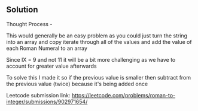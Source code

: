 ## Solution

Thought Process - 

This would generally be an easy problem as you could just turn the string
into an array and copy iterate through all of the values and add the value
of each Roman Numeral to an array

Since IX = 9 and not 11 it will be a bit more challenging as we have to account for greater value afterwards

To solve this I made it so if the previous value is smaller then subtract
from the previous value (twice) because it's being added once

Leetcode submission link: https://leetcode.com/problems/roman-to-integer/submissions/902971654/